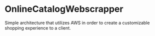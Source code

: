 # OnlineCatalogWebscrapper
Simple architecture that utilizes AWS in order to create a customizable shopping experience to a client.
